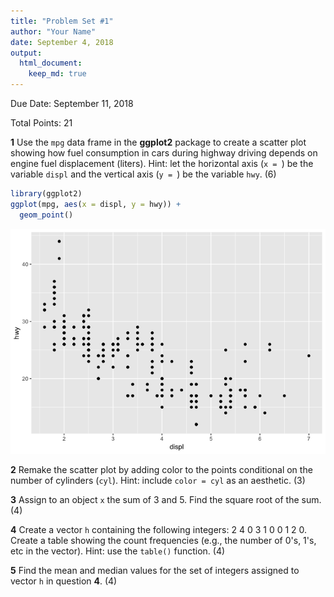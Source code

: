 ```yaml
---
title: "Problem Set #1"
author: "Your Name"
date: September 4, 2018
output: 
  html_document:
    keep_md: true
---
```


Due Date: September 11, 2018

Total Points: 21

**1** Use the `mpg` data frame in the **ggplot2** package to create a scatter plot showing how fuel consumption in cars during highway driving depends on engine fuel displacement (liters). Hint: let the horizontal axis (`x = `) be the variable `displ` and the vertical axis (`y = `) be the variable `hwy`. (6)


```r
library(ggplot2)
ggplot(mpg, aes(x = displ, y = hwy)) +
  geom_point()
```

![](PS1_files/figure-html/unnamed-chunk-1-1.png)<!-- -->

**2** Remake the scatter plot by adding color to the points conditional on the number of cylinders (`cyl`). Hint: include `color = cyl` as an aesthetic. (3)

**3** Assign to an object `x` the sum of 3 and 5. Find the square root of the sum. (4)

**4** Create a vector `h` containing the following integers: 2 4 0 3 1 0 0 1 2 0. Create a table showing the count frequencies (e.g., the number of 0's, 1's, etc in the vector). Hint: use the `table()` function. (4)

**5** Find the mean and median values for the set of integers assigned to vector `h` in question **4**. (4)


